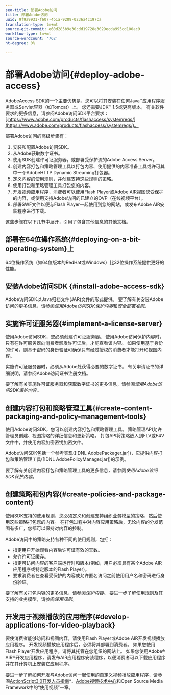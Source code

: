 ```yaml
---
seo-title: 部署Adobe访问
title: 部署Adobe访问
uuid: 9f9a9931-f607-4b1a-9209-0236a4c197ca
translation-type: tm+mt
source-git-commit: e60d285b9e30cdd19728e3029ecda995cd100ac9
workflow-type: tm+mt
source-wordcount: '762'
ht-degree: 0%

---
```



# 部署Adobe访问{#deploy-adobe-access}

AdobeAccess SDK的一个主要优势是，您可以将其安装在任何Java™应用程序服务器或Servlet容器（如Tomcat）上。 您还需要JDK™ 1.5或更高版本。 有关软件要求的更多信息，请参阅Adobe访问SDK平台要求：[:https://www.adobe.com/products/flashaccess/systemreqs/](https://www.adobe.com/products/flashaccess/systemreqs/)。

部署Adobe访问的高级步骤有：

1. 安装和配置Adobe访问SDK。
1. 从Adobe获取数字证书。
1. 使用SDK创建许可证服务器，或部署受保护流的Adobe Access Server。
1. 创建内容打包和策略管理工具以打包内容、使用提供的内容准备工具或许可其中一个AdobeHTTP Dynamic Streaming打包器。
1. 定义内容的使用规则，并创建支持这些规则的策略。
1. 使用打包和策略管理工具打包您的内容。
1. 开发视频应用程序，消费者可以使用Flash Player或Adobe AIR视图您受保护的内容，或使用支持Adobe访问的已建立的OVP（在线视频平台）。
1. 部署SWF文件以便与Flash Player一起使用到您的网站，或发布Adobe AIR安装程序进行下载。

这些步骤在以下几节中展开，引用了包含其他信息的其他文档。

## 部署在64位操作系统{#deploying-on-a-bit-operating-system}上

64位操作系统（如64位版本的RedHat或Windows）比32位操作系统提供更好的性能。

## 安装Adobe访问SDK {#install-adobe-access-sdk}

Adobe访问SDK以Java归档文件(JAR)文件的形式提供。 要了解有关安装Adobe访问的更多信息，请参阅&#x200B;*使用Adobe访问SDK保护内容*&#x200B;和&#x200B;*安全部署准则*。

## 实施许可证服务器{#implement-a-license-server}

使用Adobe访问SDK，您必须创建许可证服务器。 使用Adobe访问保护内容时，只有在许可服务器向消费者颁发许可证后，才能查看该内容。 如果使用基于身份的许可，则基于密码的身份验证可确保只有经过授权的消费者才能打开和视图内容。

实施许可证服务器时，必须从Adobe处获得必要的数字证书。 有关申请证书的详细说明，请参阅Adobe访问证书注册文档。

要了解有关实施许可证服务器和获取数字证书的更多信息，请参阅*使用Adobe访问SDK保护内容。*

## 创建内容打包和策略管理工具{#create-content-packaging-and-policy-management-tools}

使用Adobe访问SDK，您可以创建内容打包和策略管理工具。 策略管理API允许管理员创建、视图策略的详细信息和更新策略。 打包API将策略嵌入到FLV或F4V文件中，并使用内容加密密钥加密文件。

Adobe访问SDK包括一个参考实现([!DNL AdobePackager.jar])，它提供内容打包和策略管理工具([!DNL AdobePolicyManager.jar])的示例。

要了解有关创建内容打包和策略管理工具的更多信息，请参阅&#x200B;*使用Adobe访问SDK保护内容*。

## 创建策略和包内容{#create-policies-and-package-content}

使用SDK支持的使用规则，您必须定义和创建支持组织业务模型的策略，然后使用这些策略打包您的内容。 在打包过程中对内容应用策略后，无论内容的分发范围有多广，您都可以保持对内容的控制。

Adobe访问中的策略支持各种不同的使用规则，包括：

* 指定用户开始观看内容后许可证有效的天数。
* 允许许可证缓存。
* 指定可访问内容的客户端运行时和版本(例如，用户必须具有某个Adobe AIR应用程序或特定版本的Flash Player)。
* 要求消费者在查看受保护的内容或允许匿名访问之前使用用户名和密码进行身份验证。

要了解有关打包内容的更多信息，请参阅&#x200B;*保护内容*。 要进一步了解使用规则及其支持的业务模型，请参阅&#x200B;*使用规则*。

## 开发用于视频播放的应用程序{#develop-applications-for-video-playback}

要使消费者能够访问和视图内容，请使用Flash Player或Adobe AIR开发视频播放应用程序。 开发视频播放应用程序后，必须将其部署到消费者。 如果您使用Flash Player开发应用程序，请将其托管在您组织的网站上。 如果您使用Adobe® AIR®开发应用程序，请发布AIR应用程序安装程序，以便消费者可以下载应用程序并在其计算机上安装它应用程序。

要进一步了解如何开发与Adobe访问一起使用的自定义视频播放应用程序，请参阅[ActionScript3.0开发人员指南](https://help.adobe.com/en_US/as3/dev/WS9936fa0d5984e93b3f4f38ec1272a447844-8000.html)*、[Adobe视频技术中心](https://www.adobe.com/devnet/video/)和Open Source Media Framework中的“使用视频”一章。